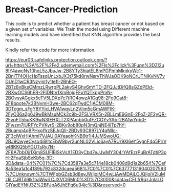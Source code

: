 # Breast-Cancer-Prediction


This code is to predict whether a patient has breast cancer or not based on a given set of variables. 
We Train the model using Different machine learning models and have identified that KNN algorithm provides the best results.

Kindly refer the code for more information.


https://eur03.safelinks.protection.outlook.com/?url=https%3A%2F%2Fe2.udemymail.com%2Fls%2Fclick%3Fupn%3DZl2u8IY4awcNy10hqL5zJbuJw-2B8YTy3hjatEL8mPGPmhMknkyWc1-2BniT74OHcHpTssqUnLxbJX3t75kd8rwNsryThWJaODK9oNCrUTNlKvNV7vDUnD1wCR3Nzyjnl1y1tefI-2BhEO-2BTz8vBksCMmzLRwrpPL2akvS4Ghv6mYTD-2FQJJtDifQ8sGZdPEld-2BXwGCS6hER-2FlDNtv1XmBnjqFFxYQTkppPmN-2BOvsyAGgkx5cTV5LDXp7c7tRO4owzA1Gq98-2Fo9Cat8-2F8bpote7k3BNymH3we-2BC62qTwdC1jACM08M-3DTcgm_sFgY8YYjcLHVA1wqyLn2Vijm5cGmAWFIK-2FyO36a2p6J9wBkMsuMCk2c9b-2FSLVRX5r-2BLLmE9GnE-2FoZ-2F2yQR-2FvpFT55uKK9wN3tEHXLT2XPAmbb0ufFZCGYvYAb-2BA1wYqb0-2Fwzm7jURFYcPVKyrS-2BKy9ob80pN3mQnjNE4iTp7hY-2Buamp4qBPHxgI1rzSEJqQlI-2BDv93C897LY4qNlIc-2F3ciWxHIAhmI7VJAUl0AYeaohKNB6tr1I4JJMSwoUG-2BJ9QwyeCyso4i8IltcEbW9byr2unNL02VLic6ayA7RUr9XI6eY5vgnF4q5PirVwRIKKQ5bYGUTsRy7N-2F6A7bbOjj1Xjm8SUFlBlSkVsX1ED3yCbd7eJJwMY304rYAfEzrPuBrATdtiP3oH-2FoaSjbSeKb5g-3D-3D&data=04%7C01%7C%7Cd3587e3e5c714e18cb0408d9d1a2b654%7Cef8a53ea1a1c4189b792c832dcaea568%7C0%7C0%7C637771319040207593%7CUnknown%7CTWFpbGZsb3d8eyJWIjoiMC4wLjAwMDAiLCJQIjoiV2luMzIiLCJBTiI6Ik1haWwiLCJXVCI6Mn0%3D%7C3000&sdata=CELfr9qzJnlaLOGIYadEYNfJ3Z%2BFJpA6JhEFq6u34jc%3D&reserved=0
